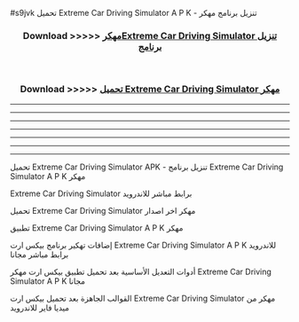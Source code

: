 #s9jvk تحميل Extreme Car Driving Simulator  A P K - تنزيل برنامج مهكر



<div align="center">
<h3>Download >>>>> <a href="https://runaway1.web.app/?sq=Extreme Car Driving Simulator ">مهكرExtreme Car Driving Simulator  تنزيل برنامج</a></h3><br>

<h3>Download >>>>> <a href="https://runaway1.web.app/?sq=Extreme Car Driving Simulator ">تحميل Extreme Car Driving Simulator  مهكر</a></h3>
</div>


----------------------------------------------------------

----------------------------------------------------------

----------------------------------------------------------

----------------------------------------------------------

----------------------------------------------------------

----------------------------------------------------------

----------------------------------------------------------

تحميل Extreme Car Driving Simulator  APK - تنزيل برنامج Extreme Car Driving Simulator  A P K مهكر

Extreme Car Driving Simulator  برابط مباشر للاندرويد

تحميل Extreme Car Driving Simulator  مهكر اخر اصدار

تطبيق Extreme Car Driving Simulator  A P K مهكر

إضافات تهكير برنامج بيكس ارت Extreme Car Driving Simulator  A P K للاندرويد برابط مباشر مجانا

أدوات التعديل الأساسية بعد تحميل تطبيق بيكس ارت مهكر Extreme Car Driving Simulator  A P K مجانا

القوالب الجاهزة بعد تحميل بيكس ارت Extreme Car Driving Simulator  مهكر من ميديا فاير للاندرويد


